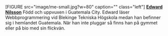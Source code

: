 

<div class="byline" style="overflow: hidden">
    [FIGURE src="image/me-small.jpg?w=80" caption="" class="left"]
    <a href="https://twitter.com/edwardnilsson" rel=author><strong>Edward Nilsson</strong></a> Född och uppvuxen i Guatemala City. Edward läser Webbprogrammering vid Blekinge Tekniska Högskola medan han befinner sig i hemlandet Guatemala. När han inte pluggar så finns han på gymmet eller på bio med sin flickvän.
</div>
